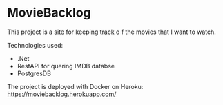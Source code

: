 # MovieBacklog
This project is a site for keeping track o f the movies that I want to watch.

Technologies used:
* .Net
* RestAPI for quering IMDB databse
* PostgresDB

The project is deployed with Docker on Heroku: https://moviebacklog.herokuapp.com/